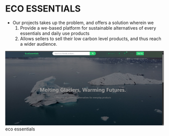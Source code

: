 <h1>ECO ESSENTIALS</h1>
<ul>
<li>Our projects takes up the problem, and offers a solution wherein we
<ol><li>Provide a we-based platform for sustainable alternatives of every essentials and daily use products</li>
<li>Allows sellers to sell their low carbon level products, and thus reach a wider audience.</li>
</li>
</ul>
<img src = "WhatsApp Image 2025-01-20 at 17.57.02.png">eco essentials</img>
